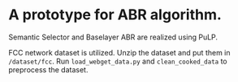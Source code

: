 # A prototype for ABR algorithm.

Semantic Selector and Baselayer ABR are realized using PuLP.

FCC network dataset is utilized. Unzip the dataset and put them in `/dataset/fcc`. Run `load_webget_data.py` and `clean_cooked_data` to preprocess the dataset.
